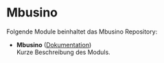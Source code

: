 # Mbusino

Folgende Module beinhaltet das Mbusino Repository:

- __Mbusino__ ([Dokumentation](Mbusino))  
	Kurze Beschreibung des Moduls.